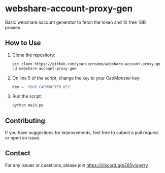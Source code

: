 # webshare-account-proxy-gen
Basic webshare account generator to fetch the token and 10 free 1GB proxies.

## How to Use

1. Clone the repository:
    ```bash
    git clone https://github.com/yourusername/webshare-account-proxy-gen.git
    cd webshare-account-proxy-gen
    ```

2. On line 5 of the script, change the `Key` to your CapMonster key:
    ```python
    Key = 'YOUR_CAPMONSTER_KEY'
    ```

3. Run the script:
    ```bash
    python main.py
    ```

## Contributing
If you have suggestions for improvements, feel free to submit a pull request or open an issue.

## Contact
For any issues or questions, please join https://discord.gg/E85ynqyrry
